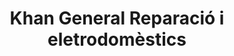 ---
title: "Khan General Reparació i eletrodomèstics"
url: /barcelona/khan-general-reparacio-i-eletrodomestics/
shop: aparato
---
